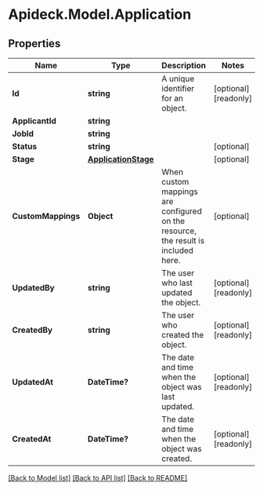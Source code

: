 # Apideck.Model.Application

## Properties

Name | Type | Description | Notes
------------ | ------------- | ------------- | -------------
**Id** | **string** | A unique identifier for an object. | [optional] [readonly] 
**ApplicantId** | **string** |  | 
**JobId** | **string** |  | 
**Status** | **string** |  | [optional] 
**Stage** | [**ApplicationStage**](ApplicationStage.md) |  | [optional] 
**CustomMappings** | **Object** | When custom mappings are configured on the resource, the result is included here. | [optional] 
**UpdatedBy** | **string** | The user who last updated the object. | [optional] [readonly] 
**CreatedBy** | **string** | The user who created the object. | [optional] [readonly] 
**UpdatedAt** | **DateTime?** | The date and time when the object was last updated. | [optional] [readonly] 
**CreatedAt** | **DateTime?** | The date and time when the object was created. | [optional] [readonly] 

[[Back to Model list]](../README.md#documentation-for-models) [[Back to API list]](../README.md#documentation-for-api-endpoints) [[Back to README]](../README.md)

